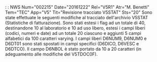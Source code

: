  :  : NWS Num="002215" Date="20161222" Rel="V5R1" Atr="M. Benetti" Tem="TEC" App="V5" Tit="Revisione tracciato V5STAT" Sts="20"
Sono state effettuate le seguenti modifiche al tracciato dell'archivio V5STAT (Statistiche di fatturazione).
Sono stati estesi i flag ad un totale di 40, destinandone 10 al laboratorio e 10 ad uso libero, estesi i campi liberi (codici, numeri e date) ad un totale 20 ciascuno e aggiunti 5 campi alfabetici da 100 caratteri varying.
I campi liberi D6NUM9, D6NUM0 e D6DT01 sono stati spostati in campi specifici (D6DICO, D6VESC e D6DTCO).
Il campo D6NBOL è stato portato da 10 a 20 caratteri (in adeguamento alle modifiche del V5TDOC0F).
